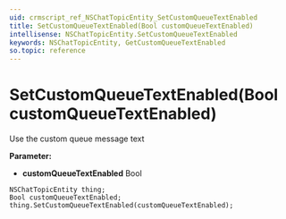 ```yaml
---
uid: crmscript_ref_NSChatTopicEntity_SetCustomQueueTextEnabled
title: SetCustomQueueTextEnabled(Bool customQueueTextEnabled)
intellisense: NSChatTopicEntity.SetCustomQueueTextEnabled
keywords: NSChatTopicEntity, GetCustomQueueTextEnabled
so.topic: reference
---
```


# SetCustomQueueTextEnabled(Bool customQueueTextEnabled)

Use the custom queue message text

**Parameter:** 
* **customQueueTextEnabled** Bool

```crmscript
NSChatTopicEntity thing;
Bool customQueueTextEnabled;
thing.SetCustomQueueTextEnabled(customQueueTextEnabled);
```

